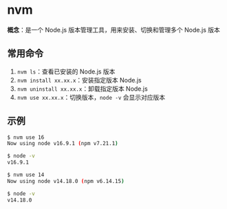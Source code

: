 # nvm
**概念**：是一个 Node.js 版本管理工具，用来安装、切换和管理多个 Node.js 版本

## 常用命令
1. `nvm ls`：查看已安装的 Node.js 版本
2. `nvm install xx.xx.x`：安装指定版本 Node.js 
3. `nvm uninstall xx.xx.x`：卸载指定版本 Node.js 
4. `nvm use xx.xx.x`：切换版本，`node -v` 会显示对应版本

## 示例
```bash
$ nvm use 16
Now using node v16.9.1 (npm v7.21.1)

$ node -v
v16.9.1

$ nvm use 14
Now using node v14.18.0 (npm v6.14.15)

$ node -v
v14.18.0
```